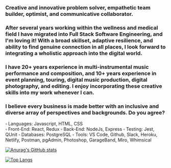 

### Creative and innovative problem solver, empathetic team builder, optimist, and communicative collaborator.

### After several years working within the wellness and medical field I have migrated into Full Stack Software Engineering, and I'm loving it! With a broad skillset, adaptive resilience, and ability to find genuine connection in all places, I look forward to integrating a wholistic approach into the digital world.

### I have 20+ years experience in multi-instrumental music performance and composition, and 10+ years experience in event planning, touring, digital music production, digital photography, and editing. I enjoy incorporating these creative skills into my work whenever I can.

### I believe every business is made better with an inclusive and diverse array of perspectives and backgrounds. Do you agree?


▫️ Languages: Javascript, HTML, CSS </br>
▫️ Front-End: React, Redux
▫️ Back-End: NodeJs, Express
▫️ Testing: Jest, QUnit
▫️ Databases: PostgreSQL
▫️ Tools: VS Code, Github, Slack, Heroku, Netlify, Postman, pgAdmin, Photoshop, GarageBand, Miro, Whimsical 

<!--
**RhoneLachner/rhonelachner** is a ✨ _special_ ✨ repository because its `README.md` (this file) appears on your GitHub profile.

Here are some ideas to get you started:

- 🔭 I’m currently working on ...
- 🌱 I’m currently learning ...
- 👯 I’m looking to collaborate on ...
- 🤔 I’m looking for help with ...
- 💬 Ask me about ...
- 📫 How to reach me: ...
- 😄 Pronouns: ...
- ⚡ Fun fact: ...
-->
[![Anurag's GitHub stats](https://github-readme-stats.vercel.app/api?username=rhonelachner&show_icons=true&hide_border=true&theme=onedark)](https://github.com/anuraghazra/github-readme-stats)

[![Top Langs](https://github-readme-stats.vercel.app/api/top-langs/?username=rhonelachner&show_icons=true&hide_border=true&theme=onedark)](https://github.com/anuraghazra/github-readme-stats)
